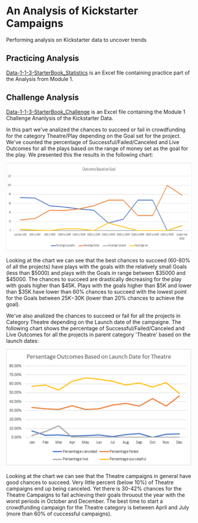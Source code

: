 # An Analysis of Kickstarter Campaigns
Performing analysis on Kickstarter data to uncover trends

## Practicing Analysis
[Data-1-1-3-StarterBook_Statistics](https://github.com/marczuka/kickstarter-analysis/blob/master/Data-1-1-3-StarterBook_Statistics.xlsx)
is an Excel file containing practice part of the Analysis from Module 1.

## Challenge Analysis
[Data-1-1-3-StarterBook_Challenge](https://github.com/marczuka/kickstarter-analysis/blob/master/Data-1-1-3-StarterBook_Challenge.xlsx) is an Excel file containing the Module 1 Challenge Ananlysis of the Kickstarter Data.

In this part we've analized the chances to succeed or fail in crowdfunding for the category Theatre/Play depending on the Goal set for
the project. We've counted the percentage of Successful/Failed/Canceled and Live Outcomes for all the plays based on the range of money set as the goal for the play. We presented this the results in the following chart:

![Outcomes_Based_on_Goals_for_Plays.png](https://github.com/marczuka/kickstarter-analysis/blob/master/Outcomes_Based_on_Goals_for_Plays.png)

Looking at the chart we can see that the best chances to succeed (60-80% of all the projects) have plays with the goals with the relatively small Goals (less than $5000) and plays with the Goals in range between $35000 and $45000. The chances to succeed are drastically decreasing for the play with goals higher than  $45K. Plays with the goals higher than $5K and lower than $35K have lower than 60% chances to succeed with the lowest point for the Goals between $25K-$30K (lower than 20% chances to achieve the goal). 

We've also analized the chances to succeed or fail for all the projects in Category Theatre depending on the Launch date of the campaigne.
The following chart shows the percentage of Successful/Failed/Canceled and Live Outcomes for all the projects in parent category 'Theatre' based on the launch dates:

![Outcomes_Based_on_Launch_Dates.png](https://github.com/marczuka/kickstarter-analysis/blob/master/Outcomes_Based_on_Launch_Dates.png)

Looking at the chart we can see that the Theatre campaigns in general have good chances to succeed. Very little percent (below 10%) of Theatre campaigns end up being canceled. Yet there is 30-42% chances for the Theatre Campaigns to fail achieving their goals throuout the year with the worst periods in October and December. The best time to start a crowdfunding campaign for the Theatre category is between April and July (more than 60% of cuccessful campaigns).
